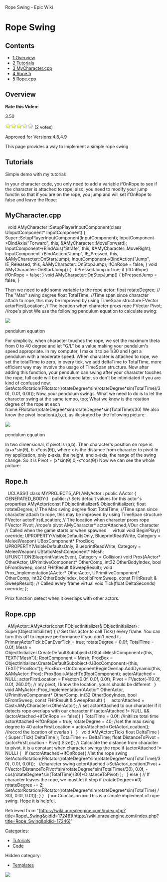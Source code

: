 Rope Swing - Epic Wiki                    

Rope Swing
==========

Contents
--------

*   [1 Overview](#Overview)
*   [2 Tutorials](#Tutorials)
*   [3 MyCharacter.cpp](#MyCharacter.cpp)
*   [4 Rope.h](#Rope.h)
*   [5 Rope.cpp](#Rope.cpp)

Overview
--------

**Rate this Video:**

3.50

![](/extensions/VoteNY/images/star_on.gif)![](/extensions/VoteNY/images/star_on.gif)![](/extensions/VoteNY/images/star_on.gif)![](/extensions/VoteNY/images/star_half.gif)![](/extensions/VoteNY/images/star_off.gif) (2 votes)

Approved for Versions:4.8,4.9

This page provides a way to implement a simple rope swing

Tutorials
---------

Simple demo with my tutorial:

In your character code, you only need to add a variable ifOnRope to see if the character is attached to rope; also, you need to modify your jump functin so that if you are on the rope, you jump and will set ifOnRope to false and leave the Rope:

MyCharacter.cpp
---------------

 
void AMyCharacter::SetupPlayerInputComponent(class UInputComponent\* InputComponent)
{
	Super::SetupPlayerInputComponent(InputComponent);
	InputComponent\-\>BindAxis("Forward", this,
		&AMyCharacter::MoveForward);
	InputComponent\-\>BindAxis("Strafe", this, &AMyCharacter::MoveRight);
	InputComponent\-\>BindAction("Jump", IE\_Pressed, this, &AMyCharacter::OnStartJump);
	InputComponent\-\>BindAction("Jump", IE\_Released, this, &AMyCharacter::OnStopJump);
	ifOnRope \= false;
}
void AMyCharacter::OnStartJump()
{
 
	bPressedJump \= true;
	if (ifOnRope)
		ifOnRope \= false;
}
void AMyCharacter::OnStopJump()
{
	bPressedJump \= false;
}

Then we need to add some variable to the rope actor: float rotateDegree; // The "Max" swing degree float TotalTime; //Time span since character attach to rope, this may be improved by using TimeSpan structure FVector actorFirstLocation; // The location when character proxs rope FVector Pivot; //rope's pivot We use the following pendulum equation to calculate swing:

[![](https://d26ilriwvtzlb.cloudfront.net/8/87/Swing_1.gif)](/File:Swing_1.gif)

pendulum equation

For simplicity, when character touches the rope, we set the maximum theta from 0 to 40 degree and let "G/L" be a value making your pendulum's speed appropriate. In my computer, I make it to be 1/30 and I get a pendulum with a moderate speed. When character is attached to rope, we set the totalTime to zero, in every tick, we add deltaTime to TotalTime, more efficient way may involve the usage of TimeSpan structure. Now after adding this function, your pendulum can swing after your character touches the rope, full code will be introduced later, so don't be intimidated if you are kind of confused now. SetActorRotation(FRotator(rotateDegree\*sin(rotateDegree\*sin(TotalTime)/30), 0.0f, 0.0f)); Now, your pendulum swings. What we need to do is to let the character swing at the same tempo, too; What we know is the rotation degree of the rope at each frame:FRotator(rotateDegree\*sin(rotateDegree\*sin(TotalTime)/30) We also know the pivot location(a,b,c), as illustrated by the following picture:

[![](https://d26ilriwvtzlb.cloudfront.net/d/d8/Swing_3.png)](/File:Swing_3.png)

pendulum equation

In two dimensional, if pivot is (a,b). Then character's position on rope is: (a+x\*sin(θ), b-x\*cos(θ)), where x is the distance from character to pivot In my application, only z-axis, the height, and x-axis, the range of the swing change. So it is Pivot + (x\*sin(θ),0,-x\*cos(θ)) Now we can see the whole picture:

Rope.h
------

 
UCLASS()
class MYPROJECT5\_API AMyActor : public AActor
{
	GENERATED\_BODY()
 
public:	
	// Sets default values for this actor's properties
	AMyActor(const FObjectInitializer& ObjectInitializer);
	float rotateDegree; // The Max swing degree
	float TotalTime;	//Time span since character attach to rope, this may be improved by using TimeSpan structure
	FVector actorFirstLocation; // The location when character proxs rope
	FVector Pivot;				//rope's pivot
	AMyCharacter\* actorAttached;//Our character
	// Called when the game starts or when spawned
 
 
	virtual void BeginPlay() override;
	UPROPERTY(VisibleDefaultsOnly, BlueprintReadWrite, Category \= MeleeWeapon)
		UBoxComponent\* ProxBox;
	UPROPERTY(VisibleDefaultsOnly, BlueprintReadWrite, Category \= MeleeWeapon)
		UStaticMeshComponent\* Mesh;
	UFUNCTION(BlueprintNativeEvent, Category \= Collision)
		void Prox(AActor\* OtherActor, UPrimitiveComponent\* OtherComp, int32 OtherBodyIndex, bool bFromSweep, const FHitResult &SweepResult);
	void Prox\_Implementation(AActor\* OtherActor, UPrimitiveComponent\* OtherComp, int32 OtherBodyIndex, bool bFromSweep,
		const FHitResult & SweepResult);
	// Called every frame
	virtual void Tick(float DeltaSeconds) override;
};

Prox function detect when it overlaps with other actors.

Rope.cpp
--------

 
AMyActor::AMyActor(const FObjectInitializer& ObjectInitializer)
: Super(ObjectInitializer)
{
 	// Set this actor to call Tick() every frame.  You can turn this off to improve performance if you don't need it.
	PrimaryActorTick.bCanEverTick \= true;
	rotateDegree \= 0.0f;
	TotalTime \= 0.0f;
	Mesh \= ObjectInitializer.CreateDefaultSubobject<UStaticMeshComponent\>(this,
		TEXT("Mesh"));
	RootComponent \= Mesh;
	ProxBox \= ObjectInitializer.CreateDefaultSubobject<UBoxComponent\>(this,
		TEXT("ProxBox"));
	ProxBox\-\>OnComponentBeginOverlap.AddDynamic(this,
		&AMyActor::Prox);
	ProxBox\-\>AttachTo(RootComponent);
	actorAttached \= NULL;
	actorFirstLocation \= FVector(0.0f, 0.0f, 0.0f);
	Pivot \= FVector(\-110.0f, 0.0f, 260.0f); // my pivot, I know the location, yours should be different
 
} 
void AMyActor::Prox\_Implementation(AActor\* OtherActor,
	UPrimitiveComponent\* OtherComp, int32 OtherBodyIndex, bool
	bFromSweep, const FHitResult & SweepResult)
{
 
 
	actorAttached \= Cast<AMyCharacter\>(OtherActor); // set actorAttached to our character if it detects rope overlaps with our character
	if (actorAttached !\= NULL && (actorAttached\-\>ifOnRope \== false))
	{
		TotalTime \= 0.0f;         //initilize total time
		actorAttached\-\>ifOnRope \= true; 
		rotateDegree \= 40;         //set the max swing degree to 40
		actorFirstLocation \= actorAttached\-\>GetActorLocation(); //record the location of overlap
	}
 
}
 
void AMyActor::Tick( float DeltaTime )
{
	Super::Tick( DeltaTime );
	TotalTime +\= DeltaTime;
	float DistanceToPivot \= (actorFirstLocation \- Pivot).Size(); // Calculate the distance from character to pivot, it is a constant when character swings the rope
	if (actorAttached !\= NULL)
	{
 
		if (actorAttached\-\>ifOnRope){
		        //let the rope swing
			SetActorRotation(FRotator(rotateDegree\*sin(rotateDegree\*sin(TotalTime)/30), 0.0f, 0.0f));
 
                        //character swing
			actorAttached\-\>SetActorLocation(Pivot + FVector(DistanceToPivot\*sin(rotateDegree\*sin(TotalTime)/30), 0.0f, \-cos(rotateDegree\*sin(TotalTime)/30)\*DistanceToPivot)
				);
 
		}
		else
		{
                         // If character leaves the rope, we must let it stop
			if (rotateDegree\>=0)
			rotateDegree \-\= 2;
			SetActorRotation(FRotator(rotateDegree\*sin(rotateDegree\*sin(TotalTime) / 30), 0.0f, 0.0f));
		}
	}
 
}
\== Conclusion \==
This is a simple implement of rope swing. Hope it is helpful.

Retrieved from "[https://wiki.unrealengine.com/index.php?title=Rope\_Swing&oldid=17246](https://wiki.unrealengine.com/index.php?title=Rope_Swing&oldid=17246)"

[Categories](/Special:Categories "Special:Categories"):

*   [Tutorials](/Category:Tutorials "Category:Tutorials")
*   [Code](/Category:Code "Category:Code")

Hidden category:

*   [Templates](/Category:Templates "Category:Templates")

  ![](https://tracking.unrealengine.com/track.png)